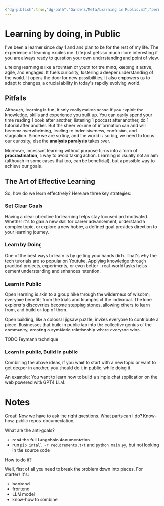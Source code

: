 ```yaml
---
{"dg-publish":true,"dg-path":"Gardens/Meta/Learning in Public.md","permalink":"/gardens/meta/learning-in-public/","tags":["digital-garden"],"noteIcon":2}
---
```



# Learning by doing, in Public

I've been a learner since day 1 and and plan to be for the rest of my life. The experience of learning excites me. Life just gets so much more interesting if you are always ready to question your own understanding and point of view. 

Lifelong learning is like a fountain of youth for the mind, keeping it active, agile, and engaged. It fuels curiosity, fostering a deeper understanding of the world. It opens the door for new possibilities. It also empowers us to adapt to changes, a crucial ability in today's rapidly evolving world. 

## Pitfalls

Although, learning is fun, it only really makes sense if you exploit the knowledge, skills and experience you built up. You can easily spend your time reading 1 book after another, listening 1 podcast after another, do 1 tutorial after another. But the sheer volume of information can and will become overwhelming, leading to indecisiveness, confusion, and stagnation. Since we are so tiny, and the world is so big, we need to focus our curiosity, else the **analysis paralysis** takes over. 

Moreover, incessant learning without purpose turns into a form of **procrastination**, a way to avoid taking action. Learning is usually not an aim (although in some cases that too, can be beneficial), but a possible way to achieve our goals.


## The Art of Effective Learning

So, how do we learn effectively? Here are three key strategies:

### Set Clear Goals
Having a clear objective for learning helps stay focused and motivated. Whether it's to gain a new skill for career advancement, understand a complex topic, or explore a new hobby, a defined goal provides direction to your learning journey. 
    
### Learn by Doing
One of the best ways to learn is by getting your hands dirty. That's why the tech tutorials are so popular on Youtube. Applying knowledge through practical projects, experiments, or even better - real-world tasks helps cement understanding and enhances retention.

### Learn in Public

Open learning is akin to a group hike through the wilderness of wisdom; everyone benefits from the trials and triumphs of the individual. The lone explorer's discoveries become stepping stones, allowing others to learn from, and build on top of them.

Open building, like a colossal jigsaw puzzle, invites everyone to contribute a piece. Businesses that build in public tap into the collective genius of the community, creating a symbiotic relationship where everyone wins.

TODO Feymann technique


### Learn in public, Build in public
Combining the above ideas, if you want to start with a new topic or want to get deeper in another, you should do it in public, while doing it. 

An example:
You want to learn how to build a simple chat application on the web powered with GPT4 LLM.


# Notes
Great! Now we have to ask the right questions.
What parts can I do? Know-how, public repos, documentation, 


What are the anti-goals?
- read the full Langchain documentation
- run `pip intall -r requirements.txt` and `python main.py`, but not looking in the source code


How to do it?

Well, first of all you need to break the problem down into pieces.
For starters it's:
- backend
- frontend
- LLM model
- know-how to combine
